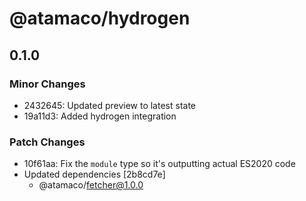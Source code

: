 # @atamaco/hydrogen

## 0.1.0

### Minor Changes

- 2432645: Updated preview to latest state
- 19a11d3: Added hydrogen integration

### Patch Changes

- 10f61aa: Fix the `module` type so it's outputting actual ES2020 code
- Updated dependencies [2b8cd7e]
  - @atamaco/fetcher@1.0.0
